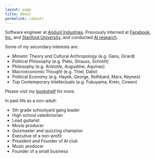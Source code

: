 ```yaml
---
layout: page
title: About
permalink: /about/
---
```


Software engineer at [Anduril Industries](http://anduril.com/).  Previously interned at [Facebook, Inc.](https://www.facebook.com/) and [Stanford University](http://stanford.com/), and conducted [AI research](https://scholar.google.com/citations?user=Inp7zBgAAAAJ&hl=en). 

Some of my secondary interests are:
- Mimetic Theory and Cultural Anthropology (e.g. Gans, Girard)
- Political Philosophy (e.g. Plato, Strauss, Schmitt)
- Philosophy (e.g. Aristotle, Augustine, Aquinas)
- Macroeconomic Thought (e.g. Thiel, Dalio)
- Political Economy (e.g. Hayek, George, Rothbard, Marx, Keynes)
- Top Contemporary Intellectuals (e.g. Fukuyama, Krein, Cowen)

Please visit my [bookshelf](https://bookshelf.website/abhay/mixes/dvadl/Bookshelf) for more.

In past life as a non-adult:
- 5th grade schoolyard gang leader
- High school valedictorian
- Lead guitarist
- Movie producer
- Quizmaster and quizzing champion
- Executive of a non-profit
- President and Founder of AI club
- Music producer
- Founder of a small business
